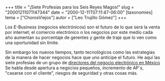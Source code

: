 +++
title = "¡Siete Profesías para los Seis Reyes Magos!"
slug = "20001211071147344"
date = "2000-12-11T07:11:47-06:00"
[taxonomies]
tema = ["ChorosViejos"]
autor = ["Leo Trujillo Gómez"]
+++

Los E-Business (negocios electrónicos) son el futuro de lo que será la
venta por internet; el comercio electrónico o los negocios por este
medio cada año aumentan su porcentaje de gerentes y gente de traje que
lo ven como una oportunidad sin límite.

Sin embargo los nuevos tiempos, tanto tecnológicos como las estrategias
de la manera de hacer negocios hace que uno anticipe el futuro. He aquí
las siete profesías de un grupo de [directores del negocio electrónico
en
México](http://www.red.com.mx/scripts/redArticulo.php3?idNumero=27&articuloID=4534)
Se habla desde apertura a negocios pequeños, incremento de AP´s,
"casarse con el cliente", riesgos de seguridad y otras cosas más.

